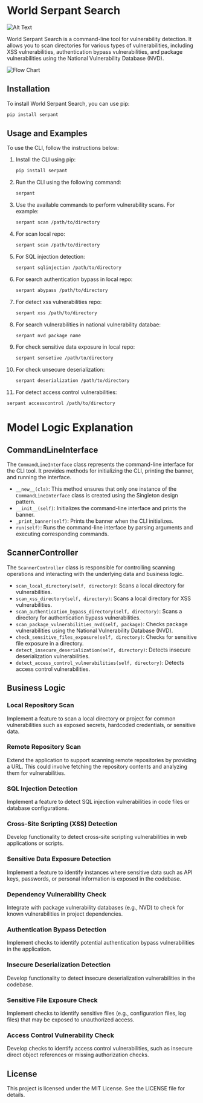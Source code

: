 # World Serpant Search

![Alt Text](https://github.com/Latrodect/wss-repo-vulnerability-search-manager/raw/main/image/README/1709693527726.png)

World Serpant Search is a command-line tool for vulnerability detection. It allows you to scan directories for various types of vulnerabilities, including XSS vulnerabilities, authentication bypass vulnerabilities, and package vulnerabilities using the National Vulnerability Database (NVD).

![Flow Chart](https://github.com/Latrodect/wss-repo-vulnerability-search-manager/raw/main/image/README/1709722154357.png)

## Installation

To install World Serpant Search, you can use pip:

```bash
pip install serpant
```

## Usage and Examples

To use the CLI, follow the instructions below:

1. Install the CLI using pip:

   ```bash
   pip install serpant
   ```

2. Run the CLI using the following command:

   ```bash
   serpant
   ```

3. Use the available commands to perform vulnerability scans. For example:

   ```bash
   serpant scan /path/to/directory
   ```

4. For scan local repo:

   ```bash
   serpant scan /path/to/directory
   ```

5. For SQL injection detection:

   ```bash
   serpant sqlinjection /path/to/directory
   ```

6. For search authentication bypass in local repo:

   ```bash
   serpant abypass /path/to/directory
   ```

6. For detect xss vulnerabilities repo:

   ```bash
   serpant xss /path/to/directory
   ```

7. For search vulnerabilities in national vulnerability databae:

   ```bash
   serpant nvd package name
   ```

8. For check sensitive data exposure in local repo:

   ```bash
   serpant sensetive /path/to/directory
   ```

9. For check unsecure deserialization:

   ```bash
   serpant deserialization /path/to/directory
   ```

10. For detect access control vulnerabilities:

   ```bash
   serpant accesscontrol /path/to/directory
   ```

# Model Logic Explanation

## CommandLineInterface

The `CommandLineInterface` class represents the command-line interface for the CLI tool. It provides methods for initializing the CLI, printing the banner, and running the interface.

- `__new__(cls)`: This method ensures that only one instance of the `CommandLineInterface` class is created using the Singleton design pattern.
- `__init__(self)`: Initializes the command-line interface and prints the banner.
- `_print_banner(self)`: Prints the banner when the CLI initializes.
- `run(self)`: Runs the command-line interface by parsing arguments and executing corresponding commands.

## ScannerController

The `ScannerController` class is responsible for controlling scanning operations and interacting with the underlying data and business logic.

- `scan_local_directory(self, directory)`: Scans a local directory for vulnerabilities.
- `scan_xss_directory(self, directory)`: Scans a local directory for XSS vulnerabilities.
- `scan_authentication_bypass_directory(self, directory)`: Scans a directory for authentication bypass vulnerabilities.
- `scan_package_vulnerabilities_nvd(self, package)`: Checks package vulnerabilities using the National Vulnerability Database (NVD).
- `check_sensitive_files_exposure(self, directory)`: Checks for sensitive file exposure in a directory.
- `detect_insecure_deserialization(self, directory)`: Detects insecure deserialization vulnerabilities.
- `detect_access_control_vulnerabilities(self, directory)`: Detects access control vulnerabilities.

## Business Logic

### Local Repository Scan

Implement a feature to scan a local directory or project for common vulnerabilities such as exposed secrets, hardcoded credentials, or sensitive data.

### Remote Repository Scan

Extend the application to support scanning remote repositories by providing a URL. This could involve fetching the repository contents and analyzing them for vulnerabilities.

### SQL Injection Detection

Implement a feature to detect SQL injection vulnerabilities in code files or database configurations.

### Cross-Site Scripting (XSS) Detection

Develop functionality to detect cross-site scripting vulnerabilities in web applications or scripts.

### Sensitive Data Exposure Detection

Implement a feature to identify instances where sensitive data such as API keys, passwords, or personal information is exposed in the codebase.

### Dependency Vulnerability Check

Integrate with package vulnerability databases (e.g., NVD) to check for known vulnerabilities in project dependencies.

### Authentication Bypass Detection

Implement checks to identify potential authentication bypass vulnerabilities in the application.

### Insecure Deserialization Detection

Develop functionality to detect insecure deserialization vulnerabilities in the codebase.

### Sensitive File Exposure Check

Implement checks to identify sensitive files (e.g., configuration files, log files) that may be exposed to unauthorized access.

### Access Control Vulnerability Check

Develop checks to identify access control vulnerabilities, such as insecure direct object references or missing authorization checks.

## License

This project is licensed under the MIT License. See the LICENSE file for details.

